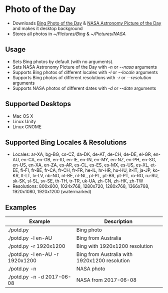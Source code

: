 # Photo of the Day

- Downloads [Bing Photo of the Day](https://www.bing.com/gallery/) & [NASA Astronomy Picture of the Day](https://apod.nasa.gov/apod/astropix.html) and makes it desktop background
- Stores all photos in _~/Pictures/Bing_ & _~/Pictures/NASA_

## Usage

- Sets Bing photos by default (with no arguments).
- Sets NASA Astronomy Picture of the Day with _-n_ or _--nasa_ arguments
- Supports Bing photos of different locales with _-l_ or _--locale_ arguments
- Supports Bing photos of different resolutions with _-r_ or _--resolution_ arguments
- Supports NASA photos of different dates with _-d_ or _--date_ arguments

## Supported Desktops

- Mac OS X
- Linux Unity
- Linux GNOME

## Supported Bing Locales & Resolutions

- Locales: ar-XA, bg-BG, cs-CZ, da-DK, de-AT, de-CH, de-DE, el-GR, en-AU, en-CA, en-GB, en-ID, en-IE, en-IN, en-MY, en-NZ, en-PH, en-SG, en-US, en-XA, en-ZA, es-AR, es-CL, es-ES, es-MX, es-US, es-XL, et-EE, fi-FI, fr-BE, fr-CA, fr-CH, fr-FR, he-IL, hr-HR, hu-HU, it-IT, ja-JP, ko-KR, lt-LT, lv-LV, nb-NO, nl-BE, nl-NL, pl-PL, pt-BR, pt-PT, ro-RO, ru-RU, sk-SK, sl-SL, sv-SE, th-TH, tr-TR, uk-UA, zh-CN, zh-HK, zh-TW
- Resolutions: 800x600, 1024x768, 1280x720, 1280x768, 1366x768, 1920x1080, 1920x1200 (watermarked)

## Examples

Example                         | Description
------------------------------- | ---------------------------------------------
./potd.py                       | Bing photo
./potd.py -l en-AU              | Bing from Australia
./potd.py -r 1920x1200          | Bing with 1920x1200 resolution
./potd.py -l en-AU -r 1920x1200 | Bing from Australia with 1920x1200 resolution
./potd.py -n                    | NASA photo
./potd.py -n -d 2017-06-08      | NASA from 2017-06-08
